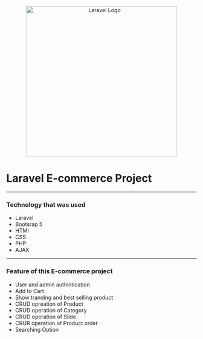 <p align="center"><a href="https://laravel.com" target="_blank"><img src="https://raw.githubusercontent.com/laravel/art/master/logo-lockup/5%20SVG/2%20CMYK/1%20Full%20Color/laravel-logolockup-cmyk-red.svg" width="400" alt="Laravel Logo"></a></p>

# Laravel E-commerce Project

***

### Technology that was used
- Laravel
- Bootsrap 5
- HTMl
- CSS
- PHP
- AJAX


***
### Feature of this E-commerce project
- User and admin authintication
- Add to Cart
- Show tranding and best selling product
- CRUD opreation of Product
- CRUD operation of Category
- CRUD operation of Slide
- CRUR operation of Product order
- Searching Option






